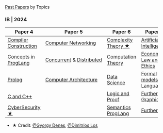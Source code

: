 [Past Papers](https://www.cl.cam.ac.uk/teaching/exams/pastpapers/) by Topics

### IB | 2024

| Paper 4                                             | Paper 5                                                                                   | Paper 6                                                                      | Paper 7                                                   |
| --------------------------------------------------- | ----------------------------------------------------------------------------------------- | ---------------------------------------------------------------------------- | --------------------------------------------------------- |
| [Compiler Construction](./Ref/IBCompiler/Compiler.pdf) | [Computer Networking](./Ref/PastPaper/Networking.pdf)                                        | [Complexity Theory ★](./Ref/IBComplexityTheory/Past%20Paper%20by%20Topics.pdf) | [Artificial Intelligence](./Ref/PastPaper/AI.pdf)            |
| [Concepts in ProgLang](./Ref/PastPaper/ConceptsPL.pdf) | [Concurrent](./Ref/PastPaper/Concurrent.pdf) & [Distributed](./Ref/PastPaper/Distributed.pdf) | [Computation Theory](./Ref/IBCompTheory/Comp.pdf)                               | [Economics, Law and Ethics](./Ref/PastPaper/ELE.pdf)         |
| [Prolog](./Ref/IBProlog/Prolog.pdf)                    | [Computer Architecture](./Ref/PastPaper/Arch.pdf)                                            | [Data Science](./Ref/IBDataSci/DataSci.pdf)                                     | [Formal models of Language](./Ref/PastPaper/FormalLang.pdf)  |
| [C and C++](./Ref/PastPaper/c_cpp.pdf)                 |                                                                                           | [Logic and Proof](./Ref/PastPaper/LogicProof.pdf)                               | [Further Graphics](./Ref/IBFGraphics/Further%20Graphics.pdf) |
| [CyberSecurity ★](./Ref/PastPaper/Security.pdf)       |                                                                                           | [Semantics ProgLang](./Ref/IBSemantics/Semantics.pdf)                           | [Further HCI](./Ref/PastPaper/FHCI.pdf)                      |

- ★ Credit:  [@Gyorgy Denes](https://gdenes.com/), [@Dimitrios Los](https://dimitrioslos.com/supervisions/)

